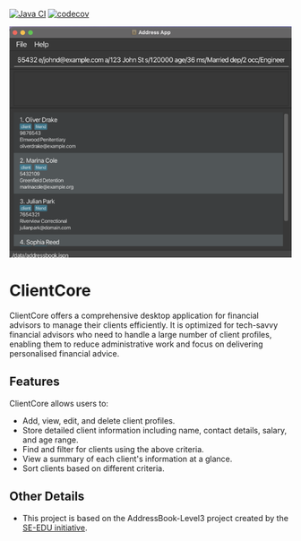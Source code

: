[![Java CI](https://github.com/AY2526S1-CS2103T-T15-3/tp/actions/workflows/gradle.yml/badge.svg?branch=master)](https://github.com/AY2526S1-CS2103T-T15-3/tp/actions/workflows/gradle.yml)
[![codecov](https://codecov.io/gh/AY2526S1-CS2103T-T15-3/tp/branch/master/graph/badge.svg?token=IL689Q6JOC)](https://codecov.io/gh/AY2526S1-CS2103T-T15-3/tp)

![Ui](docs/images/Ui.png)

# ClientCore
 
ClientCore offers a comprehensive desktop application for financial advisors to manage their clients efficiently. It is optimized for tech-savvy financial advisors who need to handle a large number of client profiles, enabling them to reduce administrative work and focus on delivering personalised financial advice.


## Features

ClientCore allows users to:

* Add, view, edit, and delete client profiles.
* Store detailed client information including name, contact details, salary, and age range.
* Find and filter for clients using the above criteria.
* View a summary of each client's information at a glance.
* Sort clients based on different criteria.


## Other Details

* This project is based on the AddressBook-Level3 project created by the [SE-EDU initiative](https://se-education.org).

